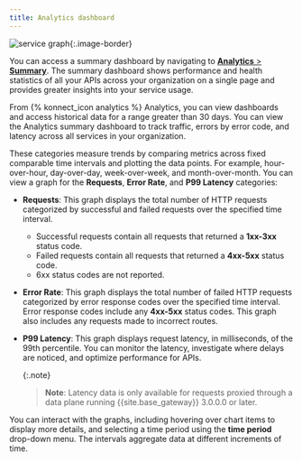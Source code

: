 ```yaml
---
title: Analytics dashboard
---
```


![service graph](/assets/images/products/konnect/analytics/konnect-summary-dashboard.png){:.image-border}


You can access a summary dashboard by navigating to [**Analytics** > **Summary**](https://cloud.konghq.com/analytics). The summary dashboard shows performance and health statistics of all your APIs across your organization on a single page and provides greater insights into your service usage.

From {% konnect_icon analytics %} Analytics, you can view dashboards and access historical data for a range greater than 30 days. You can view the Analytics summary dashboard to track traffic, errors by error code, and latency across all services in your organization.

These categories measure trends by comparing metrics across fixed comparable time intervals and plotting the data points. For example, hour-over-hour, day-over-day, week-over-week, and month-over-month.
You can view a graph for the **Requests**, **Error Rate**, and **P99 Latency** categories:

* **Requests**: This graph displays the total number of HTTP requests categorized by successful and failed requests over the specified time interval.
    * Successful requests contain all requests that returned a **1xx-3xx** status code.
    * Failed requests contain all requests that returned a **4xx-5xx** status code.
    * 6xx status codes are not reported.
* **Error Rate**: This graph displays the total number of failed HTTP requests categorized by error response codes over the specified time interval. Error response codes include any **4xx-5xx** status codes. This graph also includes any requests made to incorrect routes.
* **P99 Latency**: This graph displays request latency, in milliseconds, of the 99th percentile.
You can monitor the latency, investigate where delays are noticed, and optimize performance for APIs.

    {:.note}
    > **Note**: Latency data is only available for requests proxied through a data plane running {{site.base_gateway}} 3.0.0.0 or later.

You can interact with the graphs, including hovering over chart items to display more details, and selecting a time period using the **time period** drop-down menu. The intervals aggregate data at different increments of time.